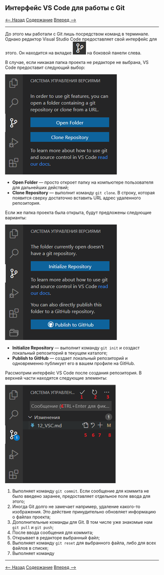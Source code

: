 ## Интерфейс VS Code для работы с Git

[<-- Назад](./11_Other_Commands.md)
[Содержание](./readme.md)
[Вперед -->](./)

---

До этого мы работали с Git лишь посредством команд в терминале. Однако редактор Visual Studio Code предоставляет свой интерфейс для этого. Он находится на вкладке ![VSGitIcon](./assets/VSGit/icon.png) на боковой панели слева. 

В случае, если никакая папка проекта не редакторе не выбрана, VS Code предоставит следующий выбор:

![NoFolder](./assets/VSGit/NoFolder.png)

* **Open Folder** — просто откроет папку на компьютере пользователя для дальнейших действий;
* **Clone Repository** — выполнит команду `git clone`. В строку, которая появится сверху достаточно вставить URL адрес удаленного репозитория.

Если же папка проекта была открыта, будут предложены следующие варианты:

![SelectFolder](./assets/VSGit/SelectFolder.png)

* **Initialize Repository** — выполнит команду `git init` и создаст локальный репозиторий в текущем каталоге;
* **Publish to GitHub** — создает локальный репозиторий и одновременно публикует его в вашем профиле на GitHub. 

Рассмотрим интерфейс VS Code после создания репозитория. В верхней части находятся следующие элементы:

![InterfaceTop](./assets/VSGit/InterfaceTop.png)

1. Выполняет команду `git commit`. Если сообщение для коммита не было введено заранее, предоставляет отдельное поле ввода для этого;
2. Иногда Git долго не замечает например, удаление какого-то изображения. Это действие принудительно обновляет информацию о файлах проекта;
3. Дополнительные команды для Git. В том числе уже знакомые нам `git pull` и `git push`;
4. После ввода сообщения для коммита;
5. Открывает в редакторе выбранный файл;
6. Выполняет команду `git reset` для выбранного файла, либо для всех файлов в списке;
7. Выполняет команду 



---
[<-- Назад](./11_Other_Commands.md)
[Содержание](./readme.md)
[Вперед -->](./)